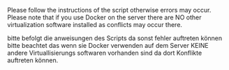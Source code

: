 Please follow the instructions of the script otherwise errors may occur. Please note that if you use Docker on the server there are NO other virtualization software installed as conflicts may occur there.


bitte befolgt die anweisungen des Scripts da sonst fehler auftreten können bitte beachtet das wenn sie Docker verwenden auf dem Server KEINE andere Virtuallisierungs softwaren vorhanden sind da dort Konflikte auftreten können.